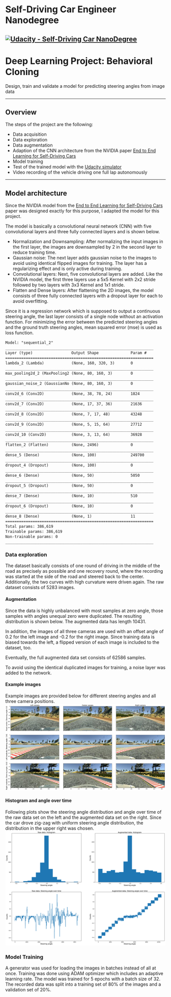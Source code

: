 # Self-Driving Car Engineer Nanodegree

[![Udacity - Self-Driving Car NanoDegree](https://s3.amazonaws.com/udacity-sdc/github/shield-carnd.svg)](http://www.udacity.com/drive)
---

# Deep Learning Project: Behavioral Cloning

Design, train and validate a model for predicting steering angles from image data

---

## Overview

The steps of the project are the following:

* Data acquisition
* Data exploration
* Data augmentation
* Adaption of the CNN architecture from the NVIDIA paper [End to End Learning for Self-Driving Cars](http://images.nvidia.com/content/tegra/automotive/images/2016/solutions/pdf/end-to-end-dl-using-px.pdf)
* Model training
* Test of the trained model with the [Udacity simulator](https://github.com/udacity/self-driving-car-sim)
* Video recording of the vehicle driving one full lap autonomously

---


## Model architecture

Since the NVIDIA model from the [End to End Learning for Self-Driving Cars](http://images.nvidia.com/content/tegra/automotive/images/2016/solutions/pdf/end-to-end-dl-using-px.pdf) paper was designed exactly for this purpose, I adapted the model for this project. 

The model is basically a convolutional neural network (CNN) with five convolutional layers and three fully connected layers and is shown below. 

* Normalization and Downsampling: After normalizing the input images in the first layer, the images are downsampled by 2 in the second layer to reduce training time.
* Gaussian noise: The next layer adds gaussian noise to the images to avoid using identical flipped images for training. The layer has a regularizing effect and is only active during training.
* Convolutional layers: Next, five convolutional layers are added. Like the NVIDIA model, the first three layers use a 5x5 Kernel with 2x2 stride followed by two layers with 3x3 Kernel and 1x1 stride.
* Flatten and Dense layers: After flattening the 2D images, the model consists of three fully connected layers with a dropout layer for each to avoid overfitting.

Since it is a regression network which is supposed to output a continuous steering angle, the last layer consists of a single node without an activation function. For minimizing the error between the predicted steering angles and the ground truth steering angles, mean squared error (mse) is used as loss function.


    Model: "sequential_2"
    _________________________________________________________________
    Layer (type)                 Output Shape              Param #   
    =================================================================
    lambda_2 (Lambda)            (None, 160, 320, 3)       0         
    _________________________________________________________________
    max_pooling2d_2 (MaxPooling2 (None, 80, 160, 3)        0         
    _________________________________________________________________
    gaussian_noise_2 (GaussianNo (None, 80, 160, 3)        0         
    _________________________________________________________________
    conv2d_6 (Conv2D)            (None, 38, 78, 24)        1824      
    _________________________________________________________________
    conv2d_7 (Conv2D)            (None, 17, 37, 36)        21636     
    _________________________________________________________________
    conv2d_8 (Conv2D)            (None, 7, 17, 48)         43248     
    _________________________________________________________________
    conv2d_9 (Conv2D)            (None, 5, 15, 64)         27712     
    _________________________________________________________________
    conv2d_10 (Conv2D)           (None, 3, 13, 64)         36928     
    _________________________________________________________________
    flatten_2 (Flatten)          (None, 2496)              0         
    _________________________________________________________________
    dense_5 (Dense)              (None, 100)               249700    
    _________________________________________________________________
    dropout_4 (Dropout)          (None, 100)               0         
    _________________________________________________________________
    dense_6 (Dense)              (None, 50)                5050      
    _________________________________________________________________
    dropout_5 (Dropout)          (None, 50)                0         
    _________________________________________________________________
    dense_7 (Dense)              (None, 10)                510       
    _________________________________________________________________
    dropout_6 (Dropout)          (None, 10)                0         
    _________________________________________________________________
    dense_8 (Dense)              (None, 1)                 11        
    =================================================================
    Total params: 386,619
    Trainable params: 386,619
    Non-trainable params: 0
    _________________________________________________________________




### Data exploration

The dataset basically consists of one round of driving in the middle of the road as precisely as possible and one recovery round, where the recording was started at the side of the road and steered back to the center. Additionally, the two curves with high curvature were driven again. The raw dataset consists of 5283 images.

#### Augmentation

Since the data is highly unbalanced with most samples at zero angle, those samples with angles unequal zero were duplicated. The resulting distribution is shown below. The augmented data has length 10431.

In addition, the images of all three cameras are used with an offset angle of 0.2 for the left image and -0.2 for the right image. Since training data is biased towards the left, a flipped version of each image is included to the dataset, too.

Eventually, the full augmented data set consists of 62586 samples.

To avoid using the identical duplicated images for training, a noise layer was added to the network.

#### Example images

Example images are provided below for different steering angles and all three camera positions.
![png](imgs/example_imgs.png)

#### Histogram and angle over time

Following plots show the steering angle distribution and angle over time of the raw data set on the left and the augmented data set on the right. Since the car drove zig-zag with uniform steering angle distribution, the distribution in the upper right was chosen.
![png](imgs/plots.png)


### Model Training

A generator was used for loading the images in batches instead of all at once. Training was done using ADAM optimizer which includes an adaptive learning rate. The model was trained for 5 epochs with a batch size of 32. The recorded data was split into a training set of 80% of the images and a validation set of 20%.